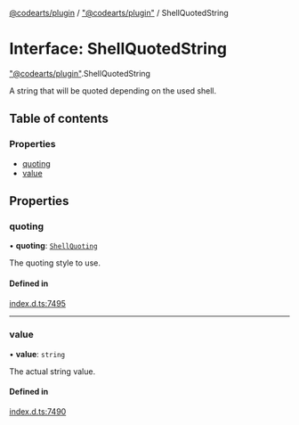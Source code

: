 [@codearts/plugin](../README.md) / ["@codearts/plugin"](../modules/_codearts_plugin_.md) / ShellQuotedString

# Interface: ShellQuotedString

["@codearts/plugin"](../modules/_codearts_plugin_.md).ShellQuotedString

A string that will be quoted depending on the used shell.

## Table of contents

### Properties

- [quoting](codearts_plugin_.ShellQuotedString.md#quoting)
- [value](codearts_plugin_.ShellQuotedString.md#value)

## Properties

### quoting

• **quoting**: [`ShellQuoting`](../enums/codearts_plugin_.ShellQuoting.md)

The quoting style to use.

#### Defined in

[index.d.ts:7495](https://github.com/xyz-fish/cloudide-plugin-api/blob/9927cd6/index.d.ts#L7495)

___

### value

• **value**: `string`

The actual string value.

#### Defined in

[index.d.ts:7490](https://github.com/xyz-fish/cloudide-plugin-api/blob/9927cd6/index.d.ts#L7490)
